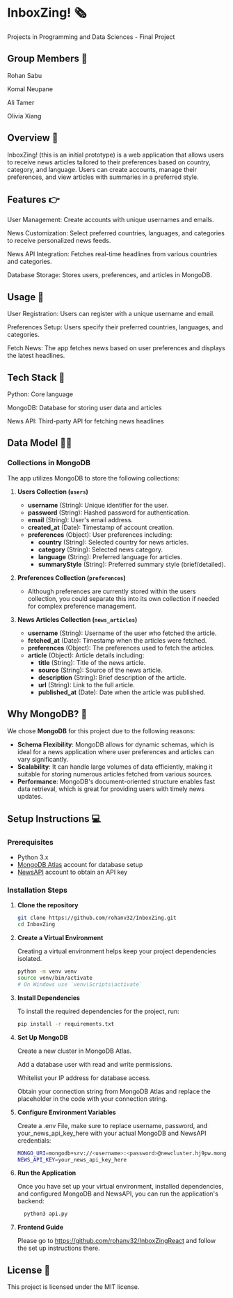 # InboxZing! 🗞️
Projects in Programming and Data Sciences - Final Project

## Group Members 👥

Rohan Sabu

Komal Neupane

Ali Tamer

Olivia Xiang

## Overview 📰
InboxZing! (this is an initial prototype) is a web application that allows users to receive news articles tailored to their preferences based on country, category, and language. Users can create accounts, manage their preferences, and view articles with summaries in a preferred style.

## Features 👉
User Management: Create accounts with unique usernames and emails.

News Customization: Select preferred countries, languages, and categories to receive personalized news feeds.

News API Integration: Fetches real-time headlines from various countries and categories.

Database Storage: Stores users, preferences, and articles in MongoDB.

## Usage 📝
User Registration: Users can register with a unique username and email.

Preferences Setup: Users specify their preferred countries, languages, and categories.

Fetch News: The app fetches news based on user preferences and displays the latest headlines.

## Tech Stack 💾
Python: Core language

MongoDB: Database for storing user data and articles

News API: Third-party API for fetching news headlines

## Data Model 👨‍💻

### Collections in MongoDB
The app utilizes MongoDB to store the following collections:

1. **Users Collection (`users`)**
   - **username** (String): Unique identifier for the user.
   - **password** (String): Hashed password for authentication.
   - **email** (String): User's email address.
   - **created_at** (Date): Timestamp of account creation.
   - **preferences** (Object): User preferences including:
     - **country** (String): Selected country for news articles.
     - **category** (String): Selected news category.
     - **language** (String): Preferred language for articles.
     - **summaryStyle** (String): Preferred summary style (brief/detailed).

2. **Preferences Collection (`preferences`)**
   - Although preferences are currently stored within the users collection, you could separate this into its own collection if needed for complex preference management.

3. **News Articles Collection (`news_articles`)**
   - **username** (String): Username of the user who fetched the article.
   - **fetched_at** (Date): Timestamp when the articles were fetched.
   - **preferences** (Object): The preferences used to fetch the articles.
   - **article** (Object): Article details including:
     - **title** (String): Title of the news article.
     - **source** (String): Source of the news article.
     - **description** (String): Brief description of the article.
     - **url** (String): Link to the full article.
     - **published_at** (Date): Date when the article was published.

## Why MongoDB? 🤔

We chose **MongoDB** for this project due to the following reasons:
- **Schema Flexibility**: MongoDB allows for dynamic schemas, which is ideal for a news application where user preferences and articles can vary significantly.
- **Scalability**: It can handle large volumes of data efficiently, making it suitable for storing numerous articles fetched from various sources.
- **Performance**: MongoDB's document-oriented structure enables fast data retrieval, which is great for providing users with timely news updates.

## Setup Instructions 💻

### Prerequisites
- Python 3.x
- [MongoDB Atlas](https://www.mongodb.com/cloud/atlas) account for database setup
- [NewsAPI](https://newsapi.org) account to obtain an API key

### Installation Steps

1. **Clone the repository**
   ```bash
   git clone https://github.com/rohanv32/InboxZing.git
   cd InboxZing

2. **Create a Virtual Environment**

   Creating a virtual environment helps keep your project dependencies isolated.

      ```bash
      python -m venv venv
      source venv/bin/activate  
      # On Windows use `venv\Scripts\activate`

3. **Install Dependencies**


   To install the required dependencies for the project, run:

      ```bash
      pip install -r requirements.txt

4. **Set Up MongoDB**

     Create a new cluster in MongoDB Atlas.
   
     Add a database user with read and write permissions.
   
     Whitelist your IP address for database access.
   
     Obtain your connection string from MongoDB Atlas and replace the placeholder in the code with your connection string.
   

5. **Configure Environment Variables**

   Create a .env File, make sure to replace username, password, and your_news_api_key_here with your actual MongoDB and NewsAPI credentials:
   
      ```bash
      MONGO_URI=mongodb+srv://<username>:<password>@newcluster.hj9pw.mongodb.net/?retryWrites=true&w=majority&appName=NewCluster
      NEWS_API_KEY=your_news_api_key_here

6. **Run the Application**

     Once you have set up your virtual environment, installed dependencies, and configured MongoDB and NewsAPI, you can run the application's backend:

      ```bash
        python3 api.py

6. **Frontend Guide**

     Please go to https://github.com/rohanv32/InboxZingReact and follow the set up instructions there.

## License 📎
This project is licensed under the MIT license.
